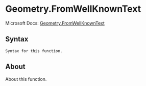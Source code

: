 ---
---

# Geometry.FromWellKnownText

Microsoft Docs: [Geometry.FromWellKnownText](https://docs.microsoft.com/en-us/powerquery-m/geometry-fromwellknowntext)

## Syntax

```powerquery-m
Syntax for this function.
```

## About

About this function.

